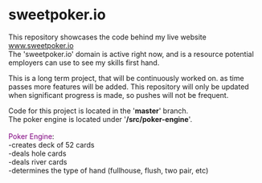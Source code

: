 # sweetpoker.io
This repository showcases the code behind my live website www.sweetpoker.io <br>
The 'sweetpoker.io' domain is active right now, and is a resource potential employers can use to see my skills first hand.<br>

This is a long term project, that will be continuously worked on. as time passes more features will be added. This repository will only be updated when significant progress is made, so pushes will not be frequent.<br>

Code for this project is located in the '<b>master</b>' branch.<br>
The poker engine is located under '<b>/src/poker-engine</b>'. <br><br>
<font color="purple">Poker Engine</font>:<br>
  -creates deck of 52 cards<br>
  -deals hole cards<br>
  -deals river cards<br>
  -determines the type of hand (fullhouse, flush, two pair, etc)<br>
